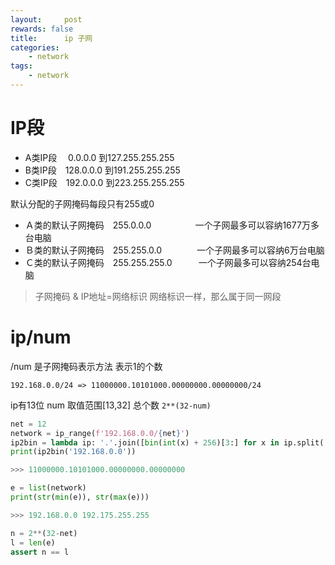 ```yaml
---
layout:     post
rewards: false
title:      ip 子网
categories:
    - network
tags:
    - network
---
```


# IP段

- A类IP段　 0.0.0.0 到127.255.255.255 
- B类IP段　128.0.0.0 到191.255.255.255 
- C类IP段　192.0.0.0 到223.255.255.255 

默认分配的子网掩码每段只有255或0

- Ａ类的默认子网掩码　255.0.0.0　　　　　一个子网最多可以容纳1677万多台电脑 
- Ｂ类的默认子网掩码　255.255.0.0　　　　一个子网最多可以容纳6万台电脑 
- Ｃ类的默认子网掩码　255.255.255.0　　　一个子网最多可以容纳254台电脑

> 子网掩码 & IP地址=网络标识  网络标识一样，那么属于同一网段


# ip/num

/num 是子网掩码表示方法 表示1的个数

```
192.168.0.0/24 => 11000000.10101000.00000000.00000000/24
```

ip有13位 num 取值范围[13,32]  总个数 `2**(32-num)`


```python
net = 12
network = ip_range(f'192.168.0.0/{net}')
ip2bin = lambda ip: '.'.join([bin(int(x) + 256)[3:] for x in ip.split('.')])
print(ip2bin('192.168.0.0'))

>>> 11000000.10101000.00000000.00000000

e = list(network)
print(str(min(e)), str(max(e)))

>>> 192.168.0.0 192.175.255.255

n = 2**(32-net)
l = len(e)
assert n == l

```



 

